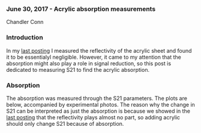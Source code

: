### June 30, 2017 - Acrylic absorption measurements

Chandler Conn

### Introduction

In my [last posting](../20170628_Acrylic/index.md) I measured the reflectivity of the acrylic sheet and found it to be essentialyl negligible. However, it came to my attention that the absorption might also play a role in signal reduction, so this post is dedicated to measuring S21 to find the acrylic absorption.

### Absorption

The absorption was measured through the S21 parameters. The plots are below, accompanied by experimental photos. The reason why the change in S21 can be interpreted as just the absorption is because we showed in the [last posting](../20170628_Acrylic/index.md) that the reflectivity plays almost no part, so adding acrylic should only change S21 because of absorption.

